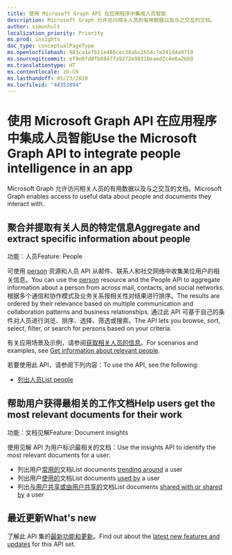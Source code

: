 ```yaml
---
title: 使用 Microsoft Graph API 在应用程序中集成人员智能
description: Microsoft Graph 允许访问相关人员的有用数据以及与之交互的文档。
author: simonhult
localization_priority: Priority
ms.prod: insights
doc_type: conceptualPageType
ms.openlocfilehash: 983ca1e7b11e488cec38abc2b54c7e241d4a0719
ms.sourcegitcommit: ef9e0fd8fb6047fa9272e98310eaed2c4e0a2660
ms.translationtype: HT
ms.contentlocale: zh-CN
ms.lasthandoff: 05/23/2020
ms.locfileid: "44353894"
---
```

# <a name="use-the-microsoft-graph-api-to-integrate-people-intelligence-in-an-app"></a><span data-ttu-id="f5454-103">使用 Microsoft Graph API 在应用程序中集成人员智能</span><span class="sxs-lookup"><span data-stu-id="f5454-103">Use the Microsoft Graph API to integrate people intelligence in an app</span></span>

<span data-ttu-id="f5454-104">Microsoft Graph 允许访问相关人员的有用数据以及与之交互的文档。</span><span class="sxs-lookup"><span data-stu-id="f5454-104">Microsoft Graph enables access to useful data about people and documents they interact with.</span></span>

## <a name="aggregate-and-extract-specific-information-about-people"></a><span data-ttu-id="f5454-105">聚合并提取有关人员的特定信息</span><span class="sxs-lookup"><span data-stu-id="f5454-105">Aggregate and extract specific information about people</span></span>

<span data-ttu-id="f5454-106">功能：人员</span><span class="sxs-lookup"><span data-stu-id="f5454-106">Feature: People</span></span>

<span data-ttu-id="f5454-107">可使用 [person](../resources/person.md) 资源和人员 API 从邮件、联系人和社交网络中收集某位用户的相关信息。</span><span class="sxs-lookup"><span data-stu-id="f5454-107">You can use the [person](../resources/person.md) resource and the People API to aggregate information about a person from across mail, contacts, and social networks.</span></span> <span data-ttu-id="f5454-108">根据多个通信和协作模式及业务关系按相关性对结果进行排序。</span><span class="sxs-lookup"><span data-stu-id="f5454-108">The results are ordered by their relevance based on multiple communication and collaboration patterns and business relationships.</span></span> <span data-ttu-id="f5454-109">通过此 API 可基于自己的条件对人员进行浏览、排序、选择、筛选或搜索。</span><span class="sxs-lookup"><span data-stu-id="f5454-109">The API lets you browse, sort, select, filter, or search for persons based on your criteria.</span></span>

<span data-ttu-id="f5454-110">有关应用场景及示例，请参阅[获取相关人员的信息](/graph/people-example)。</span><span class="sxs-lookup"><span data-stu-id="f5454-110">For scenarios and examples, see [Get information about relevant people](/graph/people-example).</span></span>

<span data-ttu-id="f5454-111">若要使用此 API，请参阅下列内容：</span><span class="sxs-lookup"><span data-stu-id="f5454-111">To use the API, see the following:</span></span>

- [<span data-ttu-id="f5454-112">列出人员</span><span class="sxs-lookup"><span data-stu-id="f5454-112">List people</span></span>](../api/user-list-people.md)


## <a name="help-users-get-the-most-relevant-documents-for-their-work"></a><span data-ttu-id="f5454-113">帮助用户获得最相关的工作文档</span><span class="sxs-lookup"><span data-stu-id="f5454-113">Help users get the most relevant documents for their work</span></span>

<span data-ttu-id="f5454-114">功能：文档见解</span><span class="sxs-lookup"><span data-stu-id="f5454-114">Feature: Document insights</span></span>

<span data-ttu-id="f5454-115">使用见解 API 为用户标识最相关的文档：</span><span class="sxs-lookup"><span data-stu-id="f5454-115">Use the insights API to identify the most relevant documents for a user:</span></span>

- <span data-ttu-id="f5454-116">列出用户[常用的](../api/insights-list-trending.md)文档</span><span class="sxs-lookup"><span data-stu-id="f5454-116">List documents [trending around](../api/insights-list-trending.md) a user</span></span>
- <span data-ttu-id="f5454-117">列出用户[使用的](../api/insights-list-used.md)文档</span><span class="sxs-lookup"><span data-stu-id="f5454-117">List documents [used by](../api/insights-list-used.md) a user</span></span>
- <span data-ttu-id="f5454-118">列出[与用户共享或由用户共享的](../api/insights-list-shared.md)文档</span><span class="sxs-lookup"><span data-stu-id="f5454-118">List documents [shared with or shared by](../api/insights-list-shared.md) a user</span></span>

## <a name="whats-new"></a><span data-ttu-id="f5454-119">最近更新</span><span class="sxs-lookup"><span data-stu-id="f5454-119">What's new</span></span>
<span data-ttu-id="f5454-120">了解此 API 集的[最新功能和更新](/graph/whats-new-overview)。</span><span class="sxs-lookup"><span data-stu-id="f5454-120">Find out about the [latest new features and updates](/graph/whats-new-overview) for this API set.</span></span>